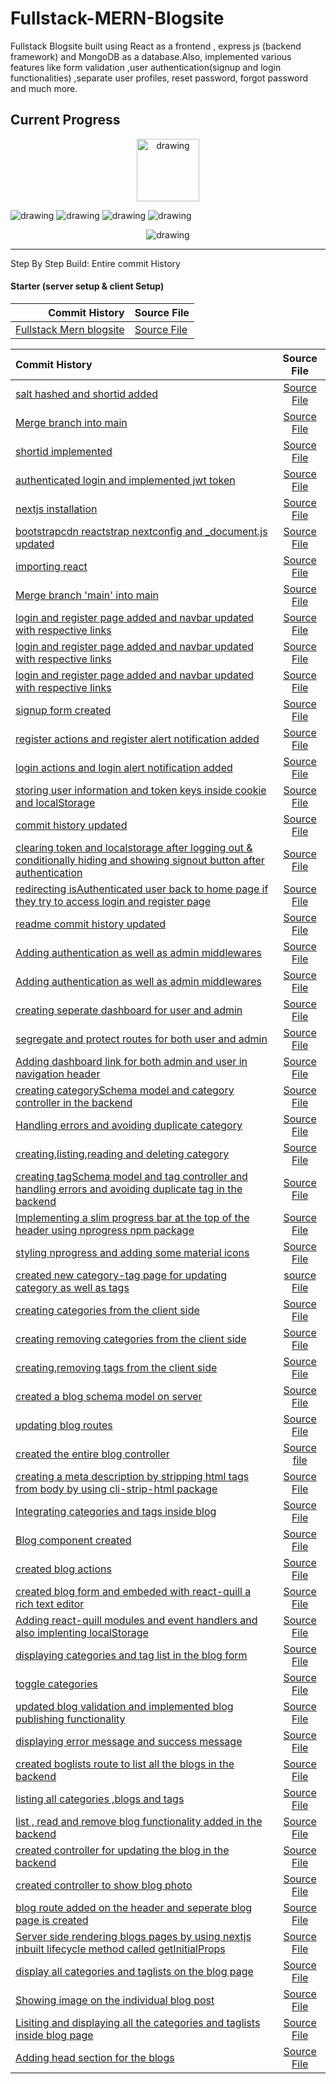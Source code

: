 # Fullstack-MERN-Blogsite

Fullstack Blogsite built using React as a frontend , express js (backend framework) and MongoDB as a database.Also, implemented various features like form validation ,user authentication(signup and login functionalities) ,separate user profiles, reset password, forgot password and much more.

## Current Progress

<p align="center">
<img src="https://user-images.githubusercontent.com/37651620/105505024-8c426500-5cf0-11eb-8604-61fb561cc4fe.jpg" alt="drawing" width="100"/>
</p>
<img src="https://user-images.githubusercontent.com/37651620/105505774-77b29c80-5cf1-11eb-8487-4b52ce091a06.png" alt="drawing" width="auto"/>
<img src="https://user-images.githubusercontent.com/37651620/105505790-7bdeba00-5cf1-11eb-899b-1274157939fe.png" alt="drawing" width="auto"/>
<img src="https://user-images.githubusercontent.com/37651620/105528269-e18c6f80-5d0c-11eb-839b-60d5925e4cf8.png" alt="drawing" width="auto"/>
<img src="https://user-images.githubusercontent.com/37651620/105528283-e4876000-5d0c-11eb-90d1-a76bb1a9859d.png" alt="drawing" width="auto"/>
<p align="center">
<img src="https://user-images.githubusercontent.com/37651620/105505705-64073600-5cf1-11eb-9271-27e681501a32.png" alt="drawing" width="auto"/>
</p>

---

Step By Step Build:
Entire commit History

#### Starter (server setup & client Setup)

|                                                                                                                                                  Commit History | Source File                                                                                                                                       |
| --------------------------------------------------------------------------------------------------------------------------------------------------------------: | :------------------------------------------------------------------------------------------------------------------------------------------------ |
| [Fullstack Mern blogsite](https://github.com/pramit-marattha/MongoDB-React-Express-Node-Fullstack-TechBlogsite/commit/a7241c556cc959b383d3d578e3dd0d95329fcaf5) | [Source File](https://github.com/pramit-marattha/MongoDB-React-Express-Node-Fullstack-TechBlogsite/tree/a7241c556cc959b383d3d578e3dd0d95329fcaf5) |

| Commit History                                                                                                                                                                                                                                                   |                                                                    Source File                                                                     |
| :--------------------------------------------------------------------------------------------------------------------------------------------------------------------------------------------------------------------------------------------------------------- | :------------------------------------------------------------------------------------------------------------------------------------------------: |
| [salt hashed and shortid added](https://github.com/pramit-marattha/MongoDB-React-Express-Node-Fullstack-TechBlogsite/commit/68f83bd9bb9954275dd65a393c71d35dda22f36a)                                                                                            | [Source File](https://github.com/pramit-marattha/MongoDB-React-Express-Node-Fullstack-TechBlogsite/tree/68f83bd9bb9954275dd65a393c71d35dda22f36a)  |
| [Merge branch into main](https://github.com/pramit-marattha/MongoDB-React-Express-Node-Fullstack-TechBlogsite/commit/da4856ddb6c3d487d892c99b729a8257eeafd27b)                                                                                                   | [Source File](https://github.com/pramit-marattha/MongoDB-React-Express-Node-Fullstack-TechBlogsite/tree/da4856ddb6c3d487d892c99b729a8257eeafd27b)  |
| [shortid implemented](https://github.com/pramit-marattha/MongoDB-React-Express-Node-Fullstack-TechBlogsite/commit/588f37df484c34c8c9e88d24ea4dccb7b0a3df66)                                                                                                      | [Source File](https://github.com/pramit-marattha/MongoDB-React-Express-Node-Fullstack-TechBlogsite/tree/588f37df484c34c8c9e88d24ea4dccb7b0a3df66)  |
| [authenticated login and implemented jwt token](https://github.com/pramit-marattha/MongoDB-React-Express-Node-Fullstack-TechBlogsite/commit/ad69455171b965bd7db3bb6354ea690e46b91126)                                                                            | [Source File](https://github.com/pramit-marattha/MongoDB-React-Express-Node-Fullstack-TechBlogsite/tree/ad69455171b965bd7db3bb6354ea690e46b91126)  |
| [nextjs installation](https://github.com/pramit-marattha/MongoDB-React-Express-Node-Fullstack-TechBlogsite/commit/4aea5d70c39c5954a1a14bc273f1e569705f7fd3)                                                                                                      | [Source File](https://github.com/pramit-marattha/MongoDB-React-Express-Node-Fullstack-TechBlogsite/tree/4aea5d70c39c5954a1a14bc273f1e569705f7fd3)  |
| [bootstrapcdn reactstrap nextconfig and \_document.js updated](https://github.com/pramit-marattha/MongoDB-React-Express-Node-Fullstack-TechBlogsite/commit/d87ce7597c41428ac050d6279476fd2375ae4985)                                                             | [Source File](https://github.com/pramit-marattha/MongoDB-React-Express-Node-Fullstack-TechBlogsite/tree/d87ce7597c41428ac050d6279476fd2375ae4985)  |
| [ importing react](https://github.com/pramit-marattha/MongoDB-React-Express-Node-Fullstack-TechBlogsite/commit/13f5b3b42b417360299048e768b525d08ecdbf52)                                                                                                         | [ Source File](https://github.com/pramit-marattha/MongoDB-React-Express-Node-Fullstack-TechBlogsite/tree/13f5b3b42b417360299048e768b525d08ecdbf52) |
| [ Merge branch 'main' into main ](https://github.com/pramit-marattha/MongoDB-React-Express-Node-Fullstack-TechBlogsite/commit/aafe0c7fb468f04112117e5898fc2472456d214f)                                                                                          | [ Source File](https://github.com/pramit-marattha/MongoDB-React-Express-Node-Fullstack-TechBlogsite/tree/aafe0c7fb468f04112117e5898fc2472456d214f) |
| [ login and register page added and navbar updated with respective links](https://github.com/pramit-marattha/MongoDB-React-Express-Node-Fullstack-TechBlogsite/commit/ac66b43e13aca8e63c381b62a6761101224a8b63)                                                  | [ Source File](https://github.com/pramit-marattha/MongoDB-React-Express-Node-Fullstack-TechBlogsite/tree/ac66b43e13aca8e63c381b62a6761101224a8b63) |
| [ login and register page added and navbar updated with respective links](https://github.com/pramit-marattha/MongoDB-React-Express-Node-Fullstack-TechBlogsite/commit/ac66b43e13aca8e63c381b62a6761101224a8b63)                                                  | [ Source File](https://github.com/pramit-marattha/MongoDB-React-Express-Node-Fullstack-TechBlogsite/tree/ac66b43e13aca8e63c381b62a6761101224a8b63) |
| [ login and register page added and navbar updated with respective links](https://github.com/pramit-marattha/MongoDB-React-Express-Node-Fullstack-TechBlogsite/commit/ac66b43e13aca8e63c381b62a6761101224a8b63)                                                  | [Source File](https://github.com/pramit-marattha/MongoDB-React-Express-Node-Fullstack-TechBlogsite/tree/ac66b43e13aca8e63c381b62a6761101224a8b63)  |
| [ signup form created](https://github.com/pramit-marattha/MongoDB-React-Express-Node-Fullstack-TechBlogsite/commit/00236e5aa973531e157588c809145b3dafe1ba7d)                                                                                                     | [ Source File](https://github.com/pramit-marattha/MongoDB-React-Express-Node-Fullstack-TechBlogsite/tree/00236e5aa973531e157588c809145b3dafe1ba7d) |
| [register actions and register alert notification added](https://github.com/pramit-marattha/MongoDB-React-Express-Node-Fullstack-TechBlogsite/commit/852d776b09c675c64bca6a6009f50cbdc37aab90)                                                                   | [ Source File](https://github.com/pramit-marattha/MongoDB-React-Express-Node-Fullstack-TechBlogsite/tree/852d776b09c675c64bca6a6009f50cbdc37aab90) |
| [login actions and login alert notification added](https://github.com/pramit-marattha/MongoDB-React-Express-Node-Fullstack-TechBlogsite/commit/007d34abd504a2b8f6a0b7cd1822db13699b7e36)                                                                         | [Source File](https://github.com/pramit-marattha/MongoDB-React-Express-Node-Fullstack-TechBlogsite/tree/007d34abd504a2b8f6a0b7cd1822db13699b7e36)  |
| [storing user information and token keys inside cookie and localStorage](https://github.com/pramit-marattha/MongoDB-React-Express-Node-Fullstack-TechBlogsite/commit/20d4fdd5154efe7a0810222e713f7bcc5de06c94)                                                   | [ Source File](https://github.com/pramit-marattha/MongoDB-React-Express-Node-Fullstack-TechBlogsite/tree/20d4fdd5154efe7a0810222e713f7bcc5de06c94) |
| [commit history updated](https://github.com/pramit-marattha/MongoDB-React-Express-Node-Fullstack-TechBlogsite/commit/ff6e427b7f3940b3b36baecd98534a7380f78c0c)                                                                                                   | [Source File](https://github.com/pramit-marattha/MongoDB-React-Express-Node-Fullstack-TechBlogsite/tree/ff6e427b7f3940b3b36baecd98534a7380f78c0c)  |
| [clearing token and localstorage after logging out & conditionally hiding and showing signout button after authentication](https://github.com/pramit-marattha/MongoDB-React-Express-Node-Fullstack-TechBlogsite/commit/37c9d6b52ff86478009887599b020972da868e3a) | [Source File](https://github.com/pramit-marattha/MongoDB-React-Express-Node-Fullstack-TechBlogsite/tree/37c9d6b52ff86478009887599b020972da868e3a)  |
| [redirecting isAuthenticated user back to home page if they try to access login and register page](https://github.com/pramit-marattha/MongoDB-React-Express-Node-Fullstack-TechBlogsite/commit/c97f61c9fbd4571848499ac1f985460fecf92547)                         | [Source File](https://github.com/pramit-marattha/MongoDB-React-Express-Node-Fullstack-TechBlogsite/tree/c97f61c9fbd4571848499ac1f985460fecf92547)  |
| [readme commit history updated](https://github.com/pramit-marattha/MongoDB-React-Express-Node-Fullstack-TechBlogsite/commit/2555757aaa3e46c17e7231e04699bc56360e2761)                                                                                            | [Source File](https://github.com/pramit-marattha/MongoDB-React-Express-Node-Fullstack-TechBlogsite/tree/2555757aaa3e46c17e7231e04699bc56360e2761)  |
| [Adding authentication as well as admin middlewares](https://github.com/pramit-marattha/MongoDB-React-Express-Node-Fullstack-TechBlogsite/commit/806163c9502a1a001ae5f7dfefb1b10be435feb8)                                                                       | [Source File](https://github.com/pramit-marattha/MongoDB-React-Express-Node-Fullstack-TechBlogsite/tree/806163c9502a1a001ae5f7dfefb1b10be435feb8)  |
| [Adding authentication as well as admin middlewares](https://github.com/pramit-marattha/MongoDB-React-Express-Node-Fullstack-TechBlogsite/commit/af470c696b8269527c2b473a3878c25869df0299)                                                                       | [Source File](https://github.com/pramit-marattha/MongoDB-React-Express-Node-Fullstack-TechBlogsite/tree/af470c696b8269527c2b473a3878c25869df0299)  |
| [creating seperate dashboard for user and admin](https://github.com/pramit-marattha/MongoDB-React-Express-Node-Fullstack-TechBlogsite/commit/a1416c7ed183add98bf976473e3ddbcbc1ea5e3a)                                                                           | [Source File](https://github.com/pramit-marattha/MongoDB-React-Express-Node-Fullstack-TechBlogsite/tree/a1416c7ed183add98bf976473e3ddbcbc1ea5e3a)  |
| [segregate and protect routes for both user and admin](https://github.com/pramit-marattha/MongoDB-React-Express-Node-Fullstack-TechBlogsite/commit/3a8ebb3d1150c2f7d6ef81c3d55c4c2c5c8a18bd)                                                                     | [Source File](https://github.com/pramit-marattha/MongoDB-React-Express-Node-Fullstack-TechBlogsite/tree/3a8ebb3d1150c2f7d6ef81c3d55c4c2c5c8a18bd)  |
| [Adding dashboard link for both admin and user in navigation header](https://github.com/pramit-marattha/MongoDB-React-Express-Node-Fullstack-TechBlogsite/commit/760da6143c39aee8559bde8c84baa3ce7b5ff644)                                                       | [Source File](https://github.com/pramit-marattha/MongoDB-React-Express-Node-Fullstack-TechBlogsite/tree/760da6143c39aee8559bde8c84baa3ce7b5ff644)  |
| [creating categorySchema model and category controller in the backend](https://github.com/pramit-marattha/MongoDB-React-Express-Node-Fullstack-TechBlogsite/commit/c9686aaedffc1a924ddebd3b55f32bc8bc86ba8e)                                                     | [Source File](https://github.com/pramit-marattha/MongoDB-React-Express-Node-Fullstack-TechBlogsite/tree/c9686aaedffc1a924ddebd3b55f32bc8bc86ba8e)  |
| [Handling errors and avoiding duplicate category](https://github.com/pramit-marattha/MongoDB-React-Express-Node-Fullstack-TechBlogsite/commit/ea2010997bb0e6fab23d902773e34c0851a104fe)                                                                          | [ Source File](https://github.com/pramit-marattha/MongoDB-React-Express-Node-Fullstack-TechBlogsite/tree/ea2010997bb0e6fab23d902773e34c0851a104fe) |
| [creating,listing,reading and deleting category](https://github.com/pramit-marattha/MongoDB-React-Express-Node-Fullstack-TechBlogsite/commit/76bc2bdb0594c674d8f5d43aeea817f5516d6944)                                                                           | [Source File](https://github.com/pramit-marattha/MongoDB-React-Express-Node-Fullstack-TechBlogsite/tree/76bc2bdb0594c674d8f5d43aeea817f5516d6944)  |
| [creating tagSchema model and tag controller and handling errors and avoiding duplicate tag in the backend](https://github.com/pramit-marattha/MongoDB-React-Express-Node-Fullstack-TechBlogsite/commit/844d59771007e67414d916364910afc30b89f16f)                | [Source File](https://github.com/pramit-marattha/MongoDB-React-Express-Node-Fullstack-TechBlogsite/tree/844d59771007e67414d916364910afc30b89f16f)  |
| [Implementing a slim progress bar at the top of the header using nprogress npm package](https://github.com/pramit-marattha/MongoDB-React-Express-Node-Fullstack-TechBlogsite/commit/4d78c7a33d82cf8206a9f630548769f1e6c19081)                                    | [Source File](https://github.com/pramit-marattha/MongoDB-React-Express-Node-Fullstack-TechBlogsite/tree/4d78c7a33d82cf8206a9f630548769f1e6c19081)  |
| [styling nprogress and adding some material icons](https://github.com/pramit-marattha/MongoDB-React-Express-Node-Fullstack-TechBlogsite/commit/f10cb0f5860a1e05a3814a180745656d4433031f)                                                                         | [Source File](https://github.com/pramit-marattha/MongoDB-React-Express-Node-Fullstack-TechBlogsite/tree/f10cb0f5860a1e05a3814a180745656d4433031f)  |
| [created new category-tag page for updating category as well as tags](https://github.com/pramit-marattha/MongoDB-React-Express-Node-Fullstack-TechBlogsite/commit/a85387f9390e8b4383eee8ae1f1eadd1b63fe1d1)                                                      | [source File](https://github.com/pramit-marattha/MongoDB-React-Express-Node-Fullstack-TechBlogsite/tree/a85387f9390e8b4383eee8ae1f1eadd1b63fe1d1)  |
| [creating categories from the client side](https://github.com/pramit-marattha/MongoDB-React-Express-Node-Fullstack-TechBlogsite/commit/30b5b3d2492a5e3053f27bd7f98d5068b63cf100)                                                                                 |                     [Source File](https://github.com/pramit-marattha/MongoDB-React-Express-Node-Fullstack-TechBlogsite/tree/)                      |
| [creating removing categories from the client side](https://github.com/pramit-marattha/MongoDB-React-Express-Node-Fullstack-TechBlogsite/commit/8cfd77be3b32ecda8753c419eac8dc5e560af335)                                                                        | [Source File](https://github.com/pramit-marattha/MongoDB-React-Express-Node-Fullstack-TechBlogsite/tree/8cfd77be3b32ecda8753c419eac8dc5e560af335)  |
| [creating,removing tags from the client side](https://github.com/pramit-marattha/MongoDB-React-Express-Node-Fullstack-TechBlogsite/commit/d575fe24352ff9e8e2f632e270186dab5e6670e0)                                                                              | [Source File](https://github.com/pramit-marattha/MongoDB-React-Express-Node-Fullstack-TechBlogsite/tree/d575fe24352ff9e8e2f632e270186dab5e6670e0)  |
| [created a blog schema model on server ](https://github.com/pramit-marattha/MongoDB-React-Express-Node-Fullstack-TechBlogsite/commit/829dda0c610fa93341c5e1585f6e5a1be9d0f62e)                                                                                   | [Source File](https://github.com/pramit-marattha/MongoDB-React-Express-Node-Fullstack-TechBlogsite/tree/829dda0c610fa93341c5e1585f6e5a1be9d0f62e)  |
| [updating blog routes](https://github.com/pramit-marattha/MongoDB-React-Express-Node-Fullstack-TechBlogsite/commit/dbef84ceee59e51e5b8be538eb4ae45113c0f6a8)                                                                                                     | [Source File](https://github.com/pramit-marattha/MongoDB-React-Express-Node-Fullstack-TechBlogsite/tree/dbef84ceee59e51e5b8be538eb4ae45113c0f6a8)  |
| [ created the entire blog controller ](https://github.com/pramit-marattha/MongoDB-React-Express-Node-Fullstack-TechBlogsite/commit/180689c8cbdda6679607e132e06714b5bf5dd64b)                                                                                     | [Source file](https://github.com/pramit-marattha/MongoDB-React-Express-Node-Fullstack-TechBlogsite/tree/180689c8cbdda6679607e132e06714b5bf5dd64b)  |
| [creating a meta description by stripping html tags from body by using cli-strip-html package](https://github.com/pramit-marattha/MongoDB-React-Express-Node-Fullstack-TechBlogsite/commit/514041bd2c4fee836f19e2b5b1725c1bc212fd51)                             | [Source File](https://github.com/pramit-marattha/MongoDB-React-Express-Node-Fullstack-TechBlogsite/tree/514041bd2c4fee836f19e2b5b1725c1bc212fd51)  |
| [Integrating categories and tags inside blog](https://github.com/pramit-marattha/MongoDB-React-Express-Node-Fullstack-TechBlogsite/commit/2c04de9b00a560e980b736edd17cebd42460a9b8)                                                                              | [Source File](https://github.com/pramit-marattha/MongoDB-React-Express-Node-Fullstack-TechBlogsite/tree/2c04de9b00a560e980b736edd17cebd42460a9b8)  |
| [Blog component created](https://github.com/pramit-marattha/MongoDB-React-Express-Node-Fullstack-TechBlogsite/commit/c2e63eeef634060bfeb2c894caa70c738f0bf663)                                                                                                   | [Source File](https://github.com/pramit-marattha/MongoDB-React-Express-Node-Fullstack-TechBlogsite/tree/c2e63eeef634060bfeb2c894caa70c738f0bf663)  |
| [created blog actions](https://github.com/pramit-marattha/MongoDB-React-Express-Node-Fullstack-TechBlogsite/commit/bbe5a2166800c04c6c707ec07e9bab3319ce1db5)                                                                                                     | [Source File](https://github.com/pramit-marattha/MongoDB-React-Express-Node-Fullstack-TechBlogsite/tree/bbe5a2166800c04c6c707ec07e9bab3319ce1db5)  |
| [created blog form and embeded with react-quill a rich text editor](https://github.com/pramit-marattha/MongoDB-React-Express-Node-Fullstack-TechBlogsite/commit/f1c2ee76d5b49b9b805dd364002b46742209790e)                                                        | [Source File](https://github.com/pramit-marattha/MongoDB-React-Express-Node-Fullstack-TechBlogsite/tree/f1c2ee76d5b49b9b805dd364002b46742209790e)  |
| [Adding react-quill modules and event handlers and also implenting localStorage](https://github.com/pramit-marattha/MongoDB-React-Express-Node-Fullstack-TechBlogsite/commit/f6d23080b62d769dc32e6f537f3c6178563f47e9)                                           | [Source File](https://github.com/pramit-marattha/MongoDB-React-Express-Node-Fullstack-TechBlogsite/tree/f6d23080b62d769dc32e6f537f3c6178563f47e9)  |
| [displaying categories and tag list in the blog form](https://github.com/pramit-marattha/MongoDB-React-Express-Node-Fullstack-TechBlogsite/commit/3401750d7c163dcd6a7425502932e7e2a9920a4a)                                                                      | [Source File](https://github.com/pramit-marattha/MongoDB-React-Express-Node-Fullstack-TechBlogsite/tree/3401750d7c163dcd6a7425502932e7e2a9920a4a)  |
| [ toggle categories](https://github.com/pramit-marattha/MongoDB-React-Express-Node-Fullstack-TechBlogsite/commit/0a2add6fd43b5c92711545d2c39af839a8f3a7dd)                                                                                                       | [Source File](https://github.com/pramit-marattha/MongoDB-React-Express-Node-Fullstack-TechBlogsite/tree/0a2add6fd43b5c92711545d2c39af839a8f3a7dd)  |
| [updated blog validation and implemented blog publishing functionality](https://github.com/pramit-marattha/MongoDB-React-Express-Node-Fullstack-TechBlogsite/commit/37bcd90ed9d424b6ecb53cc495a3e434f4e1462a)                                                    | [Source File](https://github.com/pramit-marattha/MongoDB-React-Express-Node-Fullstack-TechBlogsite/tree/37bcd90ed9d424b6ecb53cc495a3e434f4e1462a)  |
| [displaying error message and success message](https://github.com/pramit-marattha/MongoDB-React-Express-Node-Fullstack-TechBlogsite/commit/1fa60b6c7c2a849d411f3462f5869798dac3143b)                                                                             | [Source File](https://github.com/pramit-marattha/MongoDB-React-Express-Node-Fullstack-TechBlogsite/tree/1fa60b6c7c2a849d411f3462f5869798dac3143b)  |
| [created boglists route to list all the blogs in the backend](https://github.com/pramit-marattha/MongoDB-React-Express-Node-Fullstack-TechBlogsite/commit/34453a54d82eddfd5090e08f3776ca4225baa97e)                                                              | [Source File](https://github.com/pramit-marattha/MongoDB-React-Express-Node-Fullstack-TechBlogsite/tree/34453a54d82eddfd5090e08f3776ca4225baa97e)  |
| [listing all categories ,blogs and tags](https://github.com/pramit-marattha/MongoDB-React-Express-Node-Fullstack-TechBlogsite/commit/069204e62d1c71cd711ff4a1af2ba3bf85707678)                                                                                   | [Source File](https://github.com/pramit-marattha/MongoDB-React-Express-Node-Fullstack-TechBlogsite/tree/069204e62d1c71cd711ff4a1af2ba3bf85707678)  |
| [list , read and remove blog functionality added in the backend ](https://github.com/pramit-marattha/MongoDB-React-Express-Node-Fullstack-TechBlogsite/commit/b9ae12d0f6c5ff536c58d9660d8d3e2c6e77d993)                                                          | [Source File](https://github.com/pramit-marattha/MongoDB-React-Express-Node-Fullstack-TechBlogsite/tree/b9ae12d0f6c5ff536c58d9660d8d3e2c6e77d993)  |
| [created controller for updating the blog in the backend](https://github.com/pramit-marattha/MongoDB-React-Express-Node-Fullstack-TechBlogsite/commit/559989d8cde9a175586103525d433ed1dd1782a2)                                                                  | [Source File](https://github.com/pramit-marattha/MongoDB-React-Express-Node-Fullstack-TechBlogsite/tree/559989d8cde9a175586103525d433ed1dd1782a2)  |
| [created controller to show blog photo ](https://github.com/pramit-marattha/MongoDB-React-Express-Node-Fullstack-TechBlogsite/commit/12aee1902137dce327180992c20a162d01cc3c42)                                                                                   | [Source File](https://github.com/pramit-marattha/MongoDB-React-Express-Node-Fullstack-TechBlogsite/tree/12aee1902137dce327180992c20a162d01cc3c42)  |
| [blog route added on the header and seperate blog page is created](https://github.com/pramit-marattha/MongoDB-React-Express-Node-Fullstack-TechBlogsite/commit/4a7c89dc702784723ea8667908a4218f8a5effbf)                                                         | [Source File](https://github.com/pramit-marattha/MongoDB-React-Express-Node-Fullstack-TechBlogsite/tree/4a7c89dc702784723ea8667908a4218f8a5effbf)  |
| [Server side rendering blogs pages by using nextjs inbuilt lifecycle method called getInitialProps](https://github.com/pramit-marattha/MongoDB-React-Express-Node-Fullstack-TechBlogsite/commit/7e805ec7feb358969756afbc3f0b19d1a1a6203e)                        | [Source File](https://github.com/pramit-marattha/MongoDB-React-Express-Node-Fullstack-TechBlogsite/tree/7e805ec7feb358969756afbc3f0b19d1a1a6203e)  |
| [display all categories and taglists on the blog page](https://github.com/pramit-marattha/MongoDB-React-Express-Node-Fullstack-TechBlogsite/commit/b5df671d85127d6c24fad5848eaef94c31a5894c)                                                                     | [Source File](https://github.com/pramit-marattha/MongoDB-React-Express-Node-Fullstack-TechBlogsite/tree/b5df671d85127d6c24fad5848eaef94c31a5894c)  |
| [Showing image on the individual blog post](https://github.com/pramit-marattha/MongoDB-React-Express-Node-Fullstack-TechBlogsite/commit/2f22611c3b2022414376532fa13a789638f99cc1)                                                                                | [Source File](https://github.com/pramit-marattha/MongoDB-React-Express-Node-Fullstack-TechBlogsite/tree/2f22611c3b2022414376532fa13a789638f99cc1)  |
| [Lisiting and displaying all the categories and taglists inside blog page ](https://github.com/pramit-marattha/MongoDB-React-Express-Node-Fullstack-TechBlogsite/commit/ad880ab00e484fa6366968afd325369de96ed6ed)                                                | [Source File](https://github.com/pramit-marattha/MongoDB-React-Express-Node-Fullstack-TechBlogsite/tree/ad880ab00e484fa6366968afd325369de96ed6ed)  |
| [Adding head section for the blogs](https://github.com/pramit-marattha/MongoDB-React-Express-Node-Fullstack-TechBlogsite/commit/59f6dacb3672ac5aaf8a70661ca61e0538cfb948)                                                                                        | [Source File](https://github.com/pramit-marattha/MongoDB-React-Express-Node-Fullstack-TechBlogsite/tree/59f6dacb3672ac5aaf8a70661ca61e0538cfb948)  |
